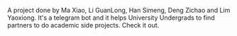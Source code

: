 A project done by Ma Xiao, Li GuanLong, Han Simeng, Deng Zichao and Lim Yaoxiong. 
It's a telegram bot and it helps University Undergrads to find partners to do academic side projects. Check it out. 
